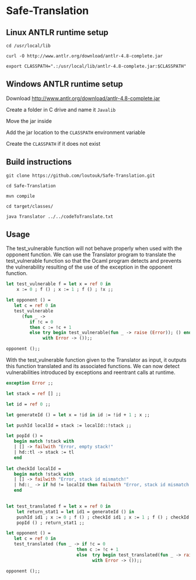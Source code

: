 # Safe-Translation

## Linux ANTLR runtime setup

`cd /usr/local/lib`

`curl -O http://www.antlr.org/download/antlr-4.8-complete.jar`

`export CLASSPATH=".:/usr/local/lib/antlr-4.8-complete.jar:$CLASSPATH"`

## Windows ANTLR runtime setup

Download http://www.antlr.org/download/antlr-4.8-complete.jar

Create a folder in C drive and name it `Javalib`

Move the jar inside

Add the jar location to the `CLASSPATH` environment variable

Create the `CLASSPATH` if it does not exist 

## Build instructions

`git clone https://github.com/loutouk/Safe-Translation.git`

`cd Safe-Translation`

`mvn compile`

`cd target/classes/`

`java Translator ../../codeToTranslate.txt`

## Usage

The test_vulnerable function will not behave properly when used with the opponent function. We can use the Translator program to translate the test_vulnerable function so that the Ocaml program detects and prevents the vulnerability resulting of the use of the exception in the opponent function.

```ocaml
let test_vulnerable f = let x = ref 0 in 
    x := 0 ; f () ; x := 1 ; f () ; !x ;;

let opponent () =
   let c = ref 0 in
   test_vulnerable 
      (fun _ -> 
         if !c = 0
         then c := !c + 1
         else try begin test_vulnerable(fun _ -> raise (Error)); () end
              with Error -> ());;

opponent ();;
```

With the test_vulnerable function given to the Translator as input, it outputs this function translated and its associated functions. We can now detect vulnerabilities introduced by exceptions and reentrant calls at runtime.

```ocaml
exception Error ;;

let stack = ref [] ;;

let id = ref 0 ;;

let generateId () = let x = !id in id := !id + 1 ; x ;;

let pushId localId = stack := localId::!stack ;;

let popId () =
   begin match !stack with
   | [] -> failwith "Error, empty stack!"
   | hd::tl -> stack := tl
   end
   
let checkId localId =
   begin match !stack with
   | [] -> failwith "Error, stack id mismatch!"
   | hd::_ -> if hd != localId then failwith "Error, stack id mismatch!"
   end
   

let test_translated f = let x = ref 0 in 
    let return_stat1 = let id1 = generateId () in 
    pushId id1 ; x := 0 ; f () ; checkId id1 ; x := 1 ; f () ; checkId id1 ; !x in 
    popId () ; return_stat1 ;;

let opponent () =
   let c = ref 0 in
   test_translated (fun _ -> if !c = 0
                           then c := !c + 1
                           else  try begin test_translated(fun _ -> raise (Error)); () end
                                 with Error -> ());;

opponent ();;
```
